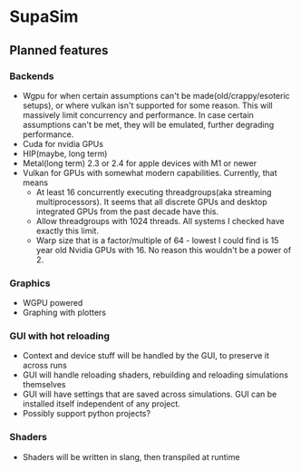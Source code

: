 # SupaSim

## Planned features

### Backends
* Wgpu for when certain assumptions can't be made(old/crappy/esoteric setups), or where vulkan isn't supported for some reason. This will massively limit concurrency and performance. In case certain assumptions can't be met, they will be emulated, further degrading performance.
* Cuda for nvidia GPUs
* HIP(maybe, long term)
* Metal(long term) 2.3 or 2.4 for apple devices with M1 or newer
* Vulkan for GPUs with somewhat modern capabilities. Currently, that means
  * At least 16 concurrently executing threadgroups(aka streaming multiprocessors). It seems that all discrete GPUs and desktop integrated GPUs from the past decade have this.
  * Allow threadgroups with 1024 threads. All systems I checked have exactly this limit.
  * Warp size that is a factor/multiple of 64 - lowest I could find is 15 year old Nvidia GPUs with 16. No reason this wouldn't be a power of 2.

### Graphics
* WGPU powered
* Graphing with plotters

### GUI with hot reloading
* Context and device stuff will be handled by the GUI, to preserve it across runs
* GUI will handle reloading shaders, rebuilding and reloading simulations themselves
* GUI will have settings that are saved across simulations. GUI can be installed itself independent of any project.
* Possibly support python projects?

### Shaders
* Shaders will be written in slang, then transpiled at runtime
